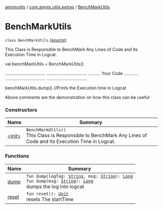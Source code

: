 [amnixutils](../../index.md) / [com.amnix.utils.extras](../index.md) / [BenchMarkUtils](./index.md)

# BenchMarkUtils

`class BenchMarkUtils` [(source)](https://github.com/AmniX/amnixUtils/tree/master/amnixutils/src/main/java/com/amnix/utils/extras/BenchMarkUtils.kt#L21)

This Class is Responsible to BenchMark Any Lines of Code and Its Execution Time in Logcat.

val benchMarkUtils = BenchMarkUtils()

.................................
.................................
.......... Your Code ............
.................................
.................................

benchMarkUtils.dump() //Prints the Execution time in Logcat

Above comments are the demonstration on how this class can be useful

### Constructors

| Name | Summary |
|---|---|
| [&lt;init&gt;](-init-.md) | `BenchMarkUtils()`<br>This Class is Responsible to BenchMark Any Lines of Code and Its Execution Time in Logcat. |

### Functions

| Name | Summary |
|---|---|
| [dump](dump.md) | `fun dump(logTag: `[`String`](https://kotlinlang.org/api/latest/jvm/stdlib/kotlin/-string/index.html)`, msg: `[`String`](https://kotlinlang.org/api/latest/jvm/stdlib/kotlin/-string/index.html)`): `[`Long`](https://kotlinlang.org/api/latest/jvm/stdlib/kotlin/-long/index.html)<br>`fun dump(msg: `[`String`](https://kotlinlang.org/api/latest/jvm/stdlib/kotlin/-string/index.html)`): `[`Long`](https://kotlinlang.org/api/latest/jvm/stdlib/kotlin/-long/index.html)<br>dumps the log into logcat |
| [reset](reset.md) | `fun reset(): `[`Unit`](https://kotlinlang.org/api/latest/jvm/stdlib/kotlin/-unit/index.html)<br>resets The startTime |

